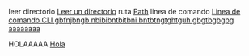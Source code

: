 leer directorio [Leer un directorio](https://nodejs.org/api/fs.html#fs_fs_readdir_path_options_callback)
ruta [Path](https://nodejs.org/api/path.html)
linea de comando [Linea de comando CLI gbfnjbngb nbibibntbitbni bntbtngtghtguh gbgtbgbgbg aaaaaaaa](https://medium.com/netscape/a-guide-to-create-a-nodejs-command-line-package-c2166ad0452e)

HOLAAAAA [Hola](https://github.com/octokit/rest.js/issu)

